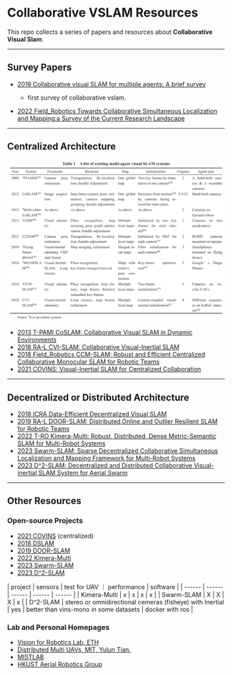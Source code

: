 # Collaborative VSLAM Resources
This repo collects a series of papers and resources about **Collaborative Visual Slam**.

****
## Survey Papers
* [2019 Collaborative visual SLAM for multiple agents: A brief survey](https://pdf.sciencedirectassets.com/321628/1-s2.0-S2096579619X00030/1-s2.0-S2096579619300634/main.pdf?X-Amz-Security-Token=IQoJb3JpZ2luX2VjEPP%2F%2F%2F%2F%2F%2F%2F%2F%2F%2FwEaCXVzLWVhc3QtMSJIMEYCIQDytGLWYYL1BriE3kpMa%2Batp1gJQgq%2B1qoIXVoiWTaN1AIhAJNbNhhWmF70dn5iB2PVQ%2BgAsyTsyXn2UBraFqDKGF%2FdKrsFCPv%2F%2F%2F%2F%2F%2F%2F%2F%2F%2FwEQBRoMMDU5MDAzNTQ2ODY1IgyBJipmfzvHxLTRzdEqjwUr9tbyAEX7kQ2fBpPqXL6SRPYQPv3LnJQJl5qKtPVsmMMztHHnZmHDcMuWrvIdp6EiRb%2B8MwYttMVzxOxpzSV4FV6Bwwrdt7uON0JEjRCo5swTS1YSwjwLeDdUJe%2BZ528Zr2UeSPBuOo9HFtmrMcN5eav3VjWwSiWdgR9zB8w9PxJnX%2BVogv3SXG%2FxvIvHQdoZfkCOU9zQbsdDaVNw%2BeEQj%2BGWncPb9y2kpffWraKT1z4hpisUx6wqzQMSY3sM2kiCWVc%2Bny%2F%2BveZV2WOTZwrmg7wT2gwH3XOwoLtPb6oHRXSvgfD8pwWtXQdx7QfUQM4AoyDsaziR%2FMxK86QX8rda9hWdERmkQfTFOYPPCzyl0%2BDTUEoeskM3GkhdGiACeLh2JuawNXQLcNuMRPNQmzKTbYbZ%2FLk4DLyQYB%2FD7BYd4YLxaAcFZmA2KUOM8sl4w6NnluZuNjJeD5%2FCeaqxxqJgsAkUFSvbGI%2B8YfyqcsXAebJk50Ht8JM2bW148oyRcbJOiXcbSCohE51HP9b7XU6pAFSB9xlxCirv%2FELpf51faWorRbKQvWunSJKAUUlrdDXHTBvFZlaLEK4OqTmCKTxwke3iP4Qs0EbN4cgsaTfMmAMq8PL4R7G9p%2BrpipqQ3oCV4r5VQXOEZXSXhKTcBJi1%2BIx8f3IZG0ba6Nvcdt0VJ8VTAefaD6V7V34%2BmEKPn%2F46VGZ7XY5pOSPy15tFr3Nrl30wZ3Dnyz2gs1xBcWSuRheZ7UM1OI7TTqGMNsY6PhxwUUj73gYpjti668vQgRMpN8kQMGu%2FEiE9TG9qk%2B71bDAJToSXqkBDmfWy%2BRKx6SRiF3SF%2BZW2CGOmSp8P0JBRF4ewlUiCIOKaXArAX2xWMPzO0aIGOrAB4RNx8EENmykUeNyqF4yE9evUWnyoH3vFAwHn1p3WtuJrAz%2FzXKOSoSniI4Y2af6hj0MESCrtOO5a2RtHcDE1pYU%2FZUCVpK%2FkC77Hx2DQnpIMZpZDqNodb8cT6QckGx%2BwmBdpQYv9Bm6HL4XuS4n74MF%2FzZZdLHyzkBx%2FMffXoamhbraYA1V8L%2F0DCAHGkXxhNO8S2zbt44BijAJ1KNYtUWyd1Z2eMFIVSSL%2FDUIbK3k%3D&X-Amz-Algorithm=AWS4-HMAC-SHA256&X-Amz-Date=20230505T030615Z&X-Amz-SignedHeaders=host&X-Amz-Expires=300&X-Amz-Credential=ASIAQ3PHCVTYYSZ5XC4W%2F20230505%2Fus-east-1%2Fs3%2Faws4_request&X-Amz-Signature=37e9f0f87ee397a5e911fefbf0442584a084d60094396c1ea4373430f21e212c&hash=3383afcba3e976bc9f0292f3ed16072e016d3bcb6e30ba968efa92e41355bd49&host=68042c943591013ac2b2430a89b270f6af2c76d8dfd086a07176afe7c76c2c61&pii=S2096579619300634&tid=spdf-350b16d9-a4f9-49a2-9cdb-f61a5286b265&sid=107cd4c12c6538446279a6c99dedbaea5cccgxrqa&type=client&tsoh=d3d3LnNjaWVuY2VkaXJlY3QuY29t&ua=1014510050540c545c54&rr=7c25c4336ef30954&cc=us)

    * first survey of collaborative vslam.

* [2022 Field_Robotics Towards Collaborative Simultaneous Localization and Mapping:a Survey of the Current Research Landscape](https://fieldrobotics.net/Field_Robotics/Volume_2_files/Vol2_32.pdf)

****
## Centralized Architecture
![](centralized_papers.png)

* [2013 T-PAMI CoSLAM: Collaborative Visual SLAM in Dynamic Environments](https://ieeexplore.ieee.org/abstract/document/6193110)
* [2018 RA-L CVI-SLAM: Collaborative Visual-Inertial SLAM](https://www.research-collection.ethz.ch/bitstream/handle/20.500.11850/294281/7/2018_IROS_Karrer.pdf)
* [2018 Field_Robotics CCM-SLAM: Robust and Efficient Centralized Collaborative Monocular SLAM for Robotic Teams](https://www.research-collection.ethz.ch/bitstream/handle/20.500.11850/313259/2018_CCM_SLAM.pdf?sequence=2)
*  [2021 COVINS: Visual-Inertial SLAM for Centralized Collaboration](https://www.research-collection.ethz.ch/handle/20.500.11850/507909)

****
## Decentralized or Distributed Architecture

* [2018 ICRA Data-Efficient Decentralized Visual SLAM](https://arxiv.org/pdf/1710.05772.pdf) 
* [2019 RA-L DOOR-SLAM: Distributed,Online,and Outlier Resilient SLAM for Robotic Teams](https://arxiv.org/pdf/1909.12198.pdf)
* [2022 T-RO Kimera-Multi: Robust, Distributed, Dense Metric-Semantic SLAM for Multi-Robot Systems](https://arxiv.org/pdf/2106.14386.pdf)
* [2023 Swarm-SLAM: Sparse Decentralized Collaborative Simultaneous Localization and Mapping Framework for Multi-Robot Systems](https://arxiv.org/abs/2301.06230)
* [2023 D^2-SLAM: Decentralized and Distributed Collaborative Visual-inertial SLAM System for Aerial Swarm](https://arxiv.org/pdf/2211.01538.pdf)

****
## Other Resources
### Open-source Projects
* [2021 COVINS](https://github.com/VIS4ROB-lab/covins) (centralized)
* [2018 DSLAM](https://github.com/uzh-rpg/dslam_open)
* [2019 DOOR-SLAM](https://github.com/MISTLab/DOOR-SLAM)
* [2022 Kimera-Multi](https://github.com/MIT-SPARK/Kimera-Multi)
* [2023 Swarm-SLAM](https://github.com/MISTLab/Swarm-SLAM)
* [2023 D^2-SLAM](https://github.com/HKUST-Aerial-Robotics/D2SLAM)

| project | sensors | test for UAV ｜ performance | software |
| ------ | ------ | ------ | ------ | ------ |
| Kimera-Multi | x | x | x | x |
| Swarm-SLAM | X | X | X | x |
| D^2-SLAM | stereo or omnidirectional cemeras (fisheye) with Inertial | yes | better than vins-mono in some datasets | docker with ros |

### Lab and Personal Homepages
* [Vision for Robotics Lab, ETH](https://github.com/VIS4ROB-lab)
* [Distributed Multi UAVs, MIT, Yulun Tian.](https://www.tianyulun.com/)
* [MISTLAB](https://lajoiepy.github.io/)
* [HKUST Aerial Robotics Group](https://uav.hkust.edu.hk/)
